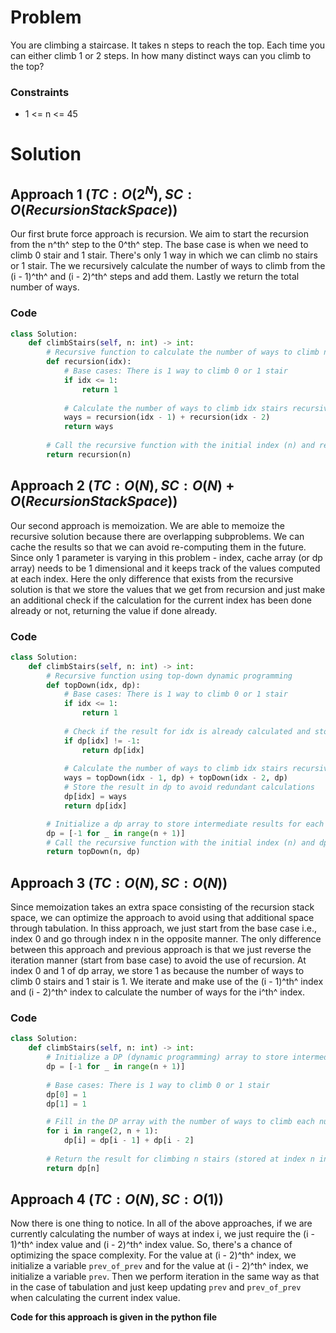 # Problem
You are climbing a staircase. It takes n steps to reach the top.
Each time you can either climb 1 or 2 steps. In how many distinct ways can you climb to the top?

### Constraints
- 1 <= n <= 45

# Solution
## Approach 1 $(TC: O(2^N), SC: O(Recursion Stack Space))$
Our first brute force approach is recursion. We aim to start the recursion from the n^th^ step to the 0^th^ step. The base case is when we need to climb 0 stair and 1 stair. There's only 1 way in which we can climb no stairs or 1 stair. The we recursively calculate the number of ways to climb  from the (i - 1)^th^ and (i - 2)^th^ steps and add them. Lastly we return the total number of ways.

### Code
```python
class Solution:
    def climbStairs(self, n: int) -> int:
        # Recursive function to calculate the number of ways to climb n stairs
        def recursion(idx):
            # Base cases: There is 1 way to climb 0 or 1 stair
            if idx <= 1:
                return 1
            
            # Calculate the number of ways to climb idx stairs recursively
            ways = recursion(idx - 1) + recursion(idx - 2)
            return ways
        
        # Call the recursive function with the initial index (n) and return the result
        return recursion(n)
```

## Approach 2 $(TC: O(N), SC: O(N) + O(Recursion Stack Space))$
Our second approach is memoization. We are able to memoize the recursive solution because there are overlapping subproblems. We can cache the results so that we can avoid re-computing them in the future. Since only 1 parameter is varying in this problem - index, cache array (or dp array) needs to be 1 dimensional and it keeps track of the values computed at each index. Here the only difference that exists from the recursive solution is that we store the values that we get from recursion and just make an additional check if the calculation for the current index has been done already or not, returning the value if done already.

### Code

```python
class Solution:
    def climbStairs(self, n: int) -> int:
        # Recursive function using top-down dynamic programming
        def topDown(idx, dp):
            # Base cases: There is 1 way to climb 0 or 1 stair
            if idx <= 1:
                return 1
            
            # Check if the result for idx is already calculated and stored in dp
            if dp[idx] != -1:
                return dp[idx]
            
            # Calculate the number of ways to climb idx stairs recursively
            ways = topDown(idx - 1, dp) + topDown(idx - 2, dp)
            # Store the result in dp to avoid redundant calculations
            dp[idx] = ways
            return dp[idx]

        # Initialize a dp array to store intermediate results for each number of stairs
        dp = [-1 for _ in range(n + 1)]
        # Call the recursive function with the initial index (n) and dp array
        return topDown(n, dp)
```

## Approach 3 $(TC: O(N), SC: O(N))$
Since memoization takes an extra space consisting of the recursion stack space, we can optimize the approach to avoid using that additional space through tabulation. In thiss approach, we just start from the base case i.e., index 0 and go through index n in the opposite manner. The only difference between this approach and previous approach is that we just reverse the iteration manner (start from base case) to avoid the use of recursion. At index 0 and 1 of dp array, we store 1 as because the number of ways to climb 0 stairs and 1 stair is 1. We iterate and make use of the (i - 1)^th^ index and (i - 2)^th^ index to calculate the number of ways for the i^th^ index.

### Code
```python
class Solution:
    def climbStairs(self, n: int) -> int:
        # Initialize a DP (dynamic programming) array to store intermediate results
        dp = [-1 for _ in range(n + 1)]
        
        # Base cases: There is 1 way to climb 0 or 1 stair
        dp[0] = 1
        dp[1] = 1

        # Fill in the DP array with the number of ways to climb each number of stairs
        for i in range(2, n + 1):
            dp[i] = dp[i - 1] + dp[i - 2]
        
        # Return the result for climbing n stairs (stored at index n in the DP array)
        return dp[n]
```

## Approach 4 $(TC: O(N), SC: O(1))$
Now there is one thing to notice. In all of the above approaches, if we are currently calculating the number of ways at index i, we just require the (i - 1)^th^ index value and (i - 2)^th^ index value. So, there's a chance of optimizing the space complexity. For the value at (i - 2)^th^ index, we initialize a variable `prev_of_prev` and for the value at (i - 2)^th^ index, we initialize a variable `prev`. Then we perform iteration in the same way as that in the case of tabulation and just keep updating `prev` and `prev_of_prev` when calculating the current index value.

**Code for this approach is given in the python file**